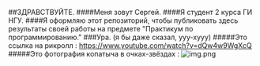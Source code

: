 ##ЗДРАВСТВУЙТЕ.
####Меня зовут Сергей.
####Я студент 2 курса ГИ НГУ.
####Я оформляю этот репозиторий, чтобы публиковать здесь результаты своей работы на предмете "Практикум по программированию."
###Ура. (я бы даже сказал, ууу-хууу)
#####Это ссылка на рикролл : https://www.youtube.com/watch?v=dQw4w9WgXcQ 
#####Это фотография копатыча в очках-звёздах : ![img.png](img.png)
